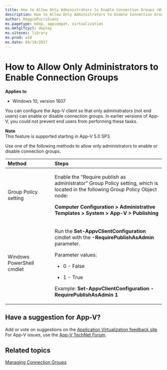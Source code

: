 ```yaml
---
title: How to Allow Only Administrators to Enable Connection Groups (Windows 10)
description: How to Allow Only Administrators to Enable Connection Groups
author: MaggiePucciEvans
ms.pagetype: mdop, appcompat, virtualization
ms.mktglfcycl: deploy
ms.sitesec: library
ms.prod: w10
ms.date: 04/19/2017
---
```



# How to Allow Only Administrators to Enable Connection Groups

**Applies to**
-   Windows 10, version 1607

You can configure the App-V client so that only administrators (not end users) can enable or disable connection groups. In earlier versions of App-V, you could not prevent end users from performing these tasks.

**Note**<br>
This feature is supported starting in App-V 5.0 SP3.

Use one of the following methods to allow only administrators to enable or disable connection groups.

<table>
<colgroup>
<col width="30%" />
<col width="70%" />
</colgroup>
<thead>
<tr class="header">
<th align="left">Method</th>
<th align="left">Steps</th>
</tr>
</thead>
<tbody>
<tr class="odd">
<td align="left"><p>Group Policy setting</p></td>
<td align="left"><p>Enable the “Require publish as administrator” Group Policy setting, which is located in the following Group Policy Object node:</p>
<p><strong>Computer Configuration &gt; Administrative Templates &gt; System &gt; App-V &gt; Publishing</strong></p></td>
</tr>
<tr class="even">
<td align="left"><p>Windows PowerShell cmdlet</p></td>
<td align="left"><p>Run the <strong>Set-AppvClientConfiguration</strong> cmdlet with the <strong>-RequirePublishAsAdmin</strong> parameter.</p>
<p>Parameter values:</p>
<ul>
<li><p>0 - False</p></li>
<li><p>1 - True</p></li>
</ul>
<p>Example: <strong>Set-AppvClientConfiguration -RequirePublishAsAdmin 1</strong></p></td>
</tr>
</tbody>
</table>

## Have a suggestion for App-V?

Add or vote on suggestions on the [Application Virtualization feedback site](http://appv.uservoice.com/forums/280448-microsoft-application-virtualization).<br>For App-V issues, use the [App-V TechNet Forum](https://social.technet.microsoft.com/Forums/en-US/home?forum=mdopappv).

## Related topics

[Managing Connection Groups](appv-managing-connection-groups.md)
